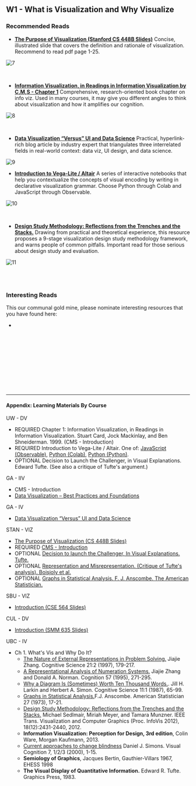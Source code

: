 <h2>W1 - What is Visualization and Why Visualize</h2>

<h3>Recommended Reads</h3>

* [**The Purpose of Visualization (Stanford CS 448B Slides)**](https://magrawala.github.io/cs448b-fa20/assets/slides/Lec01-purpose.pdf)
Concise, illustrated slide that covers the definition and rationale of visualization. Recommend to read pdf page 1-25. 

![7](./images/7-.png)

<br>

* [**Information Visualization, in Readings in Information Visualization by C,M,S - Chapter 1**](https://magrawala.github.io/cs448b-fa20/assets/docs/CardMackinlaySchneid-Chap1.pdf)
Comprehensive, research-oriented book chapter on info viz. Used in many courses, it may give you different angles to think about visualization and how it amplifies our cognition. 

![8](./images/8-.png)

<br>

* [**Data Visualization “Versus” UI and Data Science**](https://medium.com/@lynn_72328/data-visualization-versus-ui-and-data-science-d59182d58af4)
Practical, hyperlink-rich blog article by industry expert that triangulates three interrelated fields in real-world context: data viz, UI design, and data science. 

![9](./images/9.png)

* [**Introduction to Vega-Lite / Altair**](https://github.com/uwdata/visualization-curriculum) A series of interactive notebooks that help you contextualize the concepts of visual encoding by writing in declarative visualization grammar. Choose Python through Colab and JavaScript through Observable.

![10](./images/10.png)

<br>

* [**Design Study Methodology: Reflections from the Trenches and the Stacks.**](http://www.cs.ubc.ca/labs/imager/tr/2012/dsm/) Drawing from practical and theoretical experience, this resource proposes a 9-stage visualization design study methodology framework, and warns people of common pitfalls. Important read for those serious about design study and evaluation.

![11](./images/11.png)

<br>
<br>

<h3>Interesting Reads</h3>

This our communal gold mine, please nominate interesting resources that you have found here: 

* 


<br><br><br><br><br><br><br><br><br>

---

<h4>Appendix: Learning Materials By Course</h4> 


UW - DV

* REQUIRED Chapter 1: Information Visualization, in Readings in Information Visualization. Stuart Card, Jock Mackinlay, and Ben Shneiderman. 1999. (CMS - Introduction)
* REQUIRED Introduction to Vega-Lite / Altair. One of: [JavaScript (Observable)](https://observablehq.com/collection/@uwdata/visualization-curriculum), [Python (Colab)](https://colab.research.google.com/github/uwdata/visualization-curriculum), [Python (Python)](https://github.com/uwdata/visualization-curriculum).
* OPTIONAL Decision to Launch the Challenger, in Visual Explanations. Edward Tufte. (See also a critique of Tufte's argument.)

GA - IIV

* CMS - Introduction
* [Data Visualization – Best Practices and Foundations](https://www.toptal.com/designers/data-visualization/data-visualization-best-practices)

GA - IV

* [Data Visualization “Versus” UI and Data Science](https://medium.com/@lynn_72328/data-visualization-versus-ui-and-data-science-d59182d58af4)

STAN - VIZ

* [The Purpose of Visualization (CS 448B Slides)](https://magrawala.github.io/cs448b-fa20/assets/slides/Lec01-purpose.pdf)
* REQUIRED [CMS - Introduction](https://magrawala.github.io/cs448b-fa20/assets/docs/CardMackinlaySchneid-Chap1.pdf)
* OPTIONAL [Decision to launch the Challenger, In Visual Explanations. Tufte.](https://magrawala.github.io/cs448b-fa20/assets/docs/challenger.pdf)
* OPTIONAL [Representation and Misrepresentation. (Critique of Tufte's analysis). Boisjoly et al.](https://link.springer.com/article/10.1007/s11948-002-0033-2)
* OPTIONAL [Graphs in Statistical Analysis. F. J. Anscombe. The American Statistician.](https://www.jstor.org/stable/2682899)

SBU - VIZ

* [Introduction (CSE 564 Slides)](https://www3.cs.stonybrook.edu/~mueller/teaching/cse564/CSE%20564%20intro.pdf)

CUL - DV

* [Introduction (SMM 635 Slides)](https://github.com/simoneSantoni/data-viz-smm635/blob/master/week2/slideshow_1.ipynb)


UBC - IV

- Ch 1. What's Vis and Why Do It?
  - [The Nature of External Representations in Problem Solving.](http://dx.doi.org/10.1207/s15516709cog2102_3) Jiajie Zhang. Cognitive Science 21:2 (1997), 179-217.
  - [A Representational Analysis of Numeration Systems.](http://dx.doi.org/10.1016/0010-0277(95)00674-3) Jiajie Zhang and Donald A. Norman. Cognition 57 (1995), 271-295.
  - [Why a Diagram Is (Sometimes) Worth Ten Thousand Words.](http://dx.doi.org/10.1111/j.1551-6708.1987.tb00863.x). Jill H. Larkin and Herbert A. Simon. Cognitive Science 11:1 (1987), 65-99.
  - [Graphs in Statistical Analysis.](http://www.sjsu.edu/faculty/gerstman/StatPrimer/anscombe1973.pdf)F.J. Anscombe. American Statistician 27 (1973), 17-21.
  - [Design Study Methodology: Reflections from the Trenches and the Stacks.](http://www.cs.ubc.ca/labs/imager/tr/2012/dsm/) Michael Sedlmair, Miriah Meyer, and Tamara Munzner. IEEE Trans. Visualization and Computer Graphics (Proc. InfoVis 2012), 18(12):2431-2440, 2012.
  - **Information Visualization: Perception for Design, 3rd edition**, Colin Ware, Morgan Kaufmann, 2013.
  - [Current approaches to change blindness](http://schneider.lrdc.pitt.edu/P2465/Readings/simons_viscog.pdf) Daniel J. Simons. Visual Cognition 7, 1/2/3 (2000), 1-15.
  - **Semiology of Graphics**, Jacques Bertin, Gauthier-Villars 1967, EHESS 1998
  - **The Visual Display of Quantitative Information.** Edward R. Tufte. Graphics Press, 1983.

